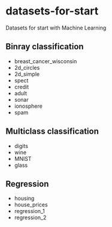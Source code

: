 # datasets-for-start
Datasets for start with Machine Learning

## Binray classification
 
 - breast_cancer_wisconsin
 - 2d_circles
 - 2d_simple
 - spect
 - credit
 - adult
 - sonar
 - ionosphere
 - spam
 
## Multiclass classification

 - digits
 - wine
 - MNIST
 - glass

## Regression

 - housing
 - house_prices
 - regression_1
 - regression_2
